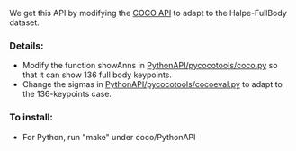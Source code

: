 We get this API by modifying the [COCO API](https://github.com/cocodataset/cocoapi) to adapt to the Halpe-FullBody dataset.

### Details:
- Modify the function showAnns in [PythonAPI/pycocotools/coco.py](https://github.com/Fang-Haoshu/Halpe-FullBody/blob/master/cocoapi-master/PythonAPI/pycocotools/coco.py#L233) so that it can show 136 full body keypoints.
- Change the sigmas in [PythonAPI/pycocotools/cocoeval.py](https://github.com/Fang-Haoshu/Halpe-FullBody/blob/master/cocoapi-master/PythonAPI/pycocotools/cocoeval.py#L207) to adapt to the 136-keypoints case.

### To install:

- For Python, run "make" under coco/PythonAPI

